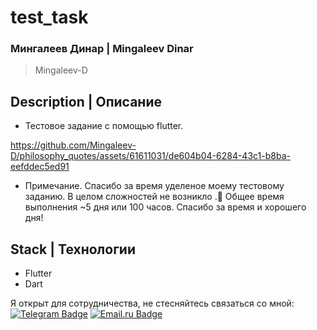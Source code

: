 # test_task
### Мингалеев Динар | Mingaleev Dinar
> Mingaleev-D
## Description | Описание

+ Тестовое задание с помощью flutter.

https://github.com/Mingaleev-D/philosophy_quotes/assets/61611031/de604b04-6284-43c1-b8ba-eefddec5ed91

+ Примечание.
  Спасибо за время уделеное моему тестовому заданию. В целом сложностей не возникло .🙂
  Общее время выполнения ~5 дня или 100 часов.
  Спасибо за время и хорошего дня!

## Stack | Технологии
+ Flutter
+ Dart

Я открыт для сотрудничества, не стесняйтесь связаться со мной: [![Telegram Badge](https://img.shields.io/badge/-Telegram-blue?style=flat&logo=Telegram&logoColor=white)](https://t.me/Dinar_abc) [![Email.ru Badge](https://img.shields.io/badge/-Email.ru-005FF9?style=flat&logo=maildotru&logoColor=white)](mailto:YaAndroidDev@yandex.ru)